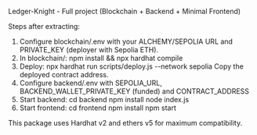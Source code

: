 Ledger-Knight - Full project (Blockchain + Backend + Minimal Frontend)

Steps after extracting:
1. Configure blockchain/.env with your ALCHEMY/SEPOLIA URL and PRIVATE_KEY (deployer with Sepolia ETH).
2. In blockchain/: npm install && npx hardhat compile
3. Deploy: npx hardhat run scripts/deploy.js --network sepolia
   Copy the deployed contract address.
4. Configure backend/.env with SEPOLIA_URL, BACKEND_WALLET_PRIVATE_KEY (funded) and CONTRACT_ADDRESS
5. Start backend:
   cd backend
   npm install
   node index.js
6. Start frontend:
   cd frontend
   npm install
   npm start

This package uses Hardhat v2 and ethers v5 for maximum compatibility.
